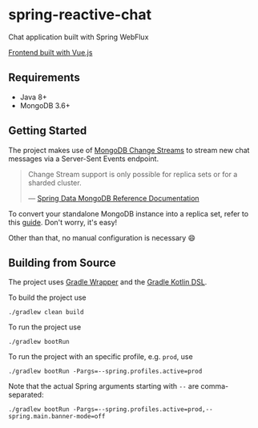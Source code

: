 # spring-reactive-chat

Chat application built with Spring WebFlux

[Frontend built with Vue.js](https://github.com/nireinhard/VueChat)

## Requirements

- Java 8+
- MongoDB 3.6+

## Getting Started

The project makes use of [MongoDB Change Streams](https://docs.mongodb.com/manual/changeStreams/) to stream new chat messages via a Server-Sent Events endpoint.

> Change Stream support is only possible for replica sets or for a sharded cluster.
>
> &mdash; [Spring Data MongoDB Reference Documentation](https://docs.spring.io/spring-data/mongodb/docs/2.1.5.RELEASE/reference/html/#change-streams)

To convert your standalone MongoDB instance into a replica set, refer to this [guide](https://docs.mongodb.com/manual/tutorial/convert-standalone-to-replica-set/). Don't worry, it's easy!

Other than that, no manual configuration is necessary 😄

## Building from Source

The project uses [Gradle Wrapper](https://docs.gradle.org/current/userguide/gradle_wrapper.html) and the [Gradle Kotlin DSL](https://docs.gradle.org/current/userguide/kotlin_dsl.html).

To build the project use

```Shell
./gradlew clean build
```

To run the project use

```Shell
./gradlew bootRun
```

To run the project with an specific profile, e.g. `prod`, use

```Shell
./gradlew bootRun -Pargs=--spring.profiles.active=prod
```

Note that the actual Spring arguments starting with `--` are comma-separated:

```Shell
./gradlew bootRun -Pargs=--spring.profiles.active=prod,--spring.main.banner-mode=off
```
